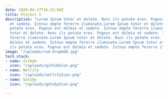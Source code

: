 ```yaml
---
date: 2020-04-17T16:31:04Z
title: Project X
description: "Lorem Ipsum totor et dolete. Nunc ils potate eres. Pugnus est dolmio
  et sedete. Istnus empte fererre iluminate.Lorem Ipsum totor et dolete. Nunc ils
  potate eres. Pugnus est dolmio et sedete. Istnus empte fererre iluminate.Lorem Ipsum
  totor et dolete. Nunc ils potate eres. Pugnus est dolmio et sedete. Istnus empte
  fererre iluminate.Lorem Ipsum totor et dolete. Nunc ils potate eres. Pugnus est
  dolmio et sedete. Istnus empte fererre iluminate.Lorem Ipsum totor et dolete. Nunc
  ils potate eres. Pugnus est dolmio et sedete. Istnus empte fererre iluminate.\n\n"
image: "/uploads/red-drop668.jpg"
tech_stack:
- name: GitHub
  icon: "/uploads/githubIcon.png"
- name: Netlify
  icon: "/uploads/netlifyIcon.png"
- name: Gatsby
  icon: "/uploads/gatsbyIcon.png"

---
```

